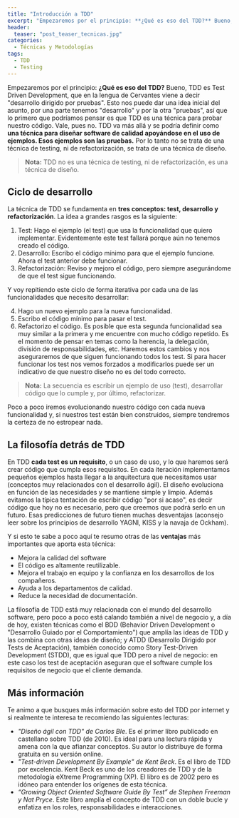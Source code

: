 ```yaml
---
title: "Introducción a TDD"
excerpt: "Empezaremos por el principio: **¿Qué es eso del TDD?** Bueno, TDD es Test Driven Development, que en la lengua de Cervantes viene a decir "desarrollo dirigido por pruebas". Esto nos puede dar una idea inicial del asunto, por una parte tenemos "desarrollo" y por la otra "pruebas", así que lo primero que podríamos pensar es que TDD es una técnica para probar nuestro código. Vale, pues no."
header:
  teaser: "post_teaser_tecnicas.jpg"
categories: 
  - Técnicas y Metodologías
tags:
  - TDD
  - Testing
---
```


Empezaremos por el principio: **¿Qué es eso del TDD?** Bueno, TDD es Test Driven Development, que en la lengua de Cervantes viene a decir "desarrollo dirigido por pruebas". Esto nos puede dar una idea inicial del asunto, por una parte tenemos "desarrollo" y por la otra "pruebas", así que lo primero que podríamos pensar es que TDD es una técnica para probar nuestro código. Vale, pues no. TDD va más allá y se podría definir como **una técnica para diseñar software de calidad apoyándose en el uso de ejemplos. Esos ejemplos son las pruebas.** Por lo tanto no se trata de una técnica de testing, ni de refactorización, se trata de una técnica de diseño.

> **Nota:** TDD no es una técnica de testing, ni de refactorización, es una técnica de diseño.


## Ciclo de desarrollo

La técnica de TDD se fundamenta en **tres conceptos: test, desarrollo y refactorización**. 
La idea a grandes rasgos es la siguiente:

1. Test: Hago el ejemplo (el test) que usa la funcionalidad que quiero implementar. Evidentemente este test fallará porque aún no tenemos creado el código.
2. Desarrollo: Escribo el código mínimo para que el ejemplo funcione. Ahora el test anterior debe funcionar.
3. Refactorización: Reviso y mejoro el código, pero siempre asegurándome de que el test sigue funcionando.

Y voy repitiendo este ciclo de forma iterativa por cada una de las funcionalidades que necesito desarrollar:

4. Hago un nuevo ejemplo para la nueva funcionalidad.
5. Escribo el código mínimo para pasar el test.
6. Refactorizo el código. Es posible que esta segunda funcionalidad sea muy similar a la primera y me encuentre con mucho código repetido. Es el momento de pensar en temas como la herencia, la delegación, división de responsabilidades, etc. Haremos estos cambios y nos aseguraremos de que siguen funcionando todos los test. Si para hacer funcionar los test nos vemos forzados a modificarlos puede ser un indicativo de que nuestro diseño no es del todo correcto.

> **Nota:** La secuencia es escribir un ejemplo de uso (test), desarrollar código que lo cumple y, por último, refactorizar.

Poco a poco iremos evolucionando nuestro código con cada nueva funcionalidad y, si nuestros test están bien construidos, siempre tendremos la certeza de no estropear nada. 


## La filosofía detrás de TDD

En TDD **cada test es un requisito**, o un caso de uso, y lo que haremos será crear código que cumpla esos requisitos. En cada iteración implementamos pequeños ejemplos hasta llegar a la arquitectura que necesitamos usar (conceptos muy relacionados con el desarrollo ágil). El diseño evoluciona en función de las necesidades y se mantiene simple y limpio. Además evitamos la típica tentación de escribir código "por si acaso", es decir código que hoy no es necesario, pero que creemos que podrá serlo en un futuro. Esas predicciones de futuro tienen muchas desventajas (aconsejo leer sobre los principios de desarrollo YAGNI, KISS y la navaja de Ockham).

Y si esto te sabe a poco aquí te resumo otras de las **ventajas** más importantes que aporta esta técnica:

- Mejora la calidad del software
- El código es altamente reutilizable.
- Mejora el trabajo en equipo y la confianza en los desarrollos de los compañeros.
- Ayuda a los departamentos de calidad.
- Reduce la necesidad de documentación.

La filosofía de TDD está muy relacionada con el mundo del desarrollo software, pero poco a poco está calando también a nivel de negocio y, a día de hoy, existen técnicas como el BDD (Behavior Driven Development o "Desarrollo Guiado por el Comportamiento") que amplía las ideas de TDD y las combina con otras ideas de diseño; y ATDD (Desarrollo Dirigido por Tests de Aceptación), también conocido como Story Test-Driven Development (STDD), que es igual que TDD pero a nivel de negocio: en este caso los test de aceptación aseguran que el software cumple los requisitos de negocio que el cliente demanda.


## Más información

Te animo a que busques más información sobre esto del TDD por internet y si realmente te interesa te recomiendo las siguientes lecturas:

- *"Diseño ágil con TDD" de Carlos Ble*. Es el primer libro publicado en castellano sobre TDD (de 2010). Es ideal para una lectura rápida y amena con la que afianzar conceptos. Su autor lo distribuye de forma gratuita en su versión online.
- *"Test-driven Development By Example" de Kent Beck*. Es el libro de TDD por excelencia. Kent Beck es uno de los creadores de TDD y de la metodología eXtreme Programming (XP). El libro es de 2002 pero es idóneo para entender los orígenes de esta técnica.
- *“Growing Object Oriented Software Guide By Test” de Stephen Freeman y Nat Pryce*. Este libro amplía el concepto de TDD con un doble bucle y enfatiza en los roles, responsabilidades e interacciones.


